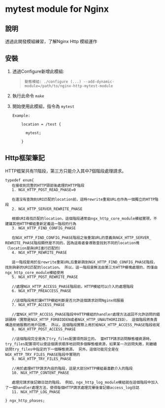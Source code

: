 # mytest module for Nginx

## 說明

透過此開發模組練習，了解Nginx Http 模組運作

## 安裝

   1. 透過Configure新增此模組:
      > 
      >     動態模組: ./configure (...) --add-dynamic-module=/path/to/nginx-http-mytest-module
      >     
   2. 執行此命令 `make`
   3. 開始使用此模組，指令為 `mytest`
      
      ```
      Example:
          
          location = /test {
             
            mytest;
          
          }
      ```

## Http框架筆記

HTTP框架共有11階段，第三方只能介入其中7個階段處理請求。
```
typedef enum{
   在接收到完整的HTTP頭部後處理的HTTP階段
   1. NGX_HTTP_POST_READ_PHASE=0
   
   在還沒有查詢到URI匹配的location前，這時rewrite重寫URL也作為一個獨立的HTTP階段
   2. NGX_HTTP_SERVER_REWRITE_PHASE
   
   根據URI尋找匹配的location，這個階段通常由ngx_http_core_module模組實現，不建議其他HTTP模組重新定義這一階段的行為
   3. NGX_HTTP_FIND_CONFIG_PHASE
   
   在NGX_HTTP_FIND_CONFIG_PHASE階段之後重寫URL的意義與NGX_HTTP_SERVER_ REWRITE_PHASE階段顯然是不同的，因為這兩者會導致查找到不同的location塊（location是與URI進行匹配的）
   4. NGX_HTTP_REWRITE_PHASE
   
   這一階段是用於在rewrite重寫URL后重新跳到NGX_HTTP_FIND_CONFIG_PHASE階段，找到與新的URI匹配的location。 所以，這一階段是無法由第三方HTTP模塊處理的，而僅由ngx_http_core_module模組使用
   5. NGX_HTTP_POST_REWRITE_PHASE
   
   //處理NGX_HTTP_ACCESS_PHASE階段前，HTTP模組可以介入的處理階段
   6. NGX_HTTP_PREACCESS_PHASE
   
   //這個階段用於讓HTTP模組判斷是否允許這個請求訪問Nginx伺服器
   7. NGX_HTTP_ACCESS_PHASE
   
   //當NGX_HTTP_ACCESS_PHASE階段中HTTP模組的handler處理方法返回不允許訪問的錯誤碼時（實際是NGX_HTTP_FORBIDDEN或者NGX_HTTP_UNAUTHORIZED）， 這個階段將負責構造拒絕服務的用戶回應。 所以，這個階段實際上用於給NGX_HTTP_ACCESS_PHASE階段收尾
   8. NGX_HTTP_POST_ACCESS_PHASE
   
   //這個階段完全是為了try_files配置項而設立的。 當HTTP請求訪問靜態檔資源時，try_files配置項可以使這個請求順序地訪問多個靜態檔資源，如果某一次訪問失敗，則繼續訪問try_files中指定的下一個靜態資源。 另外，這個功能完全是在NGX_HTTP_TRY_FILES_PHASE階段中實現的
   9. NGX_HTTP_TRY_FILES_PHASE
   
   //用於處理HTTP請求內容的階段，這是大部分HTTP模組最喜歡介入的階段
   10. NGX_HTTP_CONTENT_PHASE

   處理完請求後記錄日誌的階段。 例如，ngx_http_log_module模組就在這個階段中加入了一個handler處理方法，使得每個HTTP請求處理完畢後會記錄access_log日誌
   11. NGX_HTTP_LOG_PHASE

} ngx_http_phases;

```

